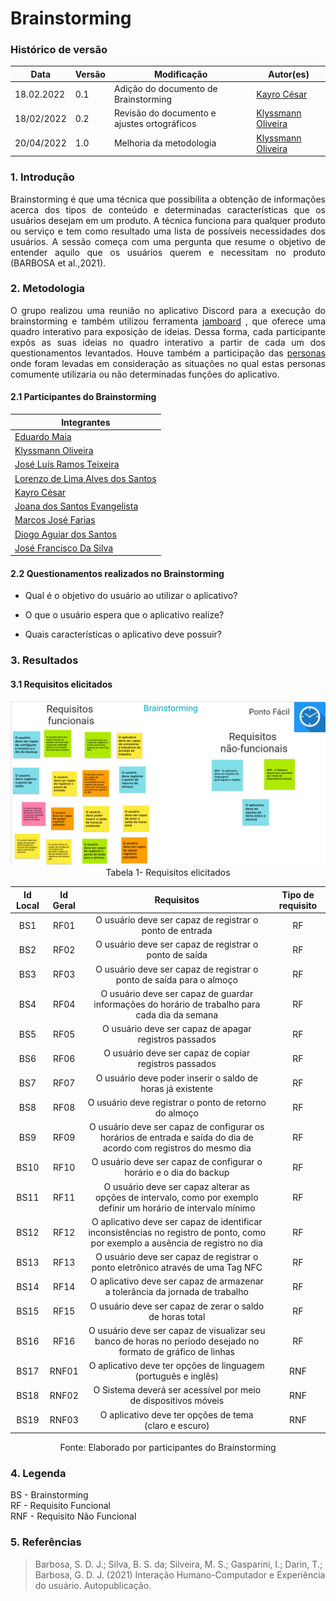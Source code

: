 # Brainstorming


### Histórico de versão

|Data | Versão | Modificação | Autor(es)|
| -- | -- | -- | -- |
| 18.02.2022 | 0.1 | Adição do documento de Brainstorming | [Kayro César](https://github.com/kayrocesar) |
| 18/02/2022 |  0.2   | Revisão do documento e ajustes ortográficos |  [Klyssmann Oliveira](https://github.com/klyssmannoliveira)   |
| 20/04/2022 |  1.0   |    Melhoria da metodologia   | [Klyssmann Oliveira](https://github.com/klyssmannoliveira)|





### 1. Introdução
<div align="justify">
    Brainstorming é que uma técnica que possibilita a obtenção de informações acerca dos tipos de conteúdo e determinadas características que os usuários desejam em um produto. A técnica funciona para qualquer produto ou serviço e tem como resultado uma lista de possíveis necessidades dos usuários. A sessão começa com uma pergunta que resume o objetivo de entender aquilo que os usuários querem e necessitam no produto (BARBOSA et al.,2021).
</div>

### 2. Metodologia
<div align="justify">
    O grupo realizou uma reunião no aplicativo Discord para a execução do brainstorming e também utilizou ferramenta <a href="https://requisitos-de-software.github.io/2021.2-PontoFacil/planejamento/ferramentas/">jamboard</a> , que oferece uma quadro interativo para exposição de ideias. Dessa forma, cada participante expôs as suas ideias no quadro interativo a partir de cada um dos questionamentos levantados. Houve também a participação das <a href="https://requisitos-de-software.github.io/2021.2-PontoFacil/elicitacao/personas/">personas</a> onde foram levadas em consideração as situações no qual estas personas comumente utilizaria ou não determinadas funções do aplicativo.
</div>

#### 2.1 Participantes do Brainstorming
|Integrantes |
| -- |
|[Eduardo Maia](https://github.com/eduardomr)|
|[Klyssmann Oliveira](https://github.com/kyssmannoliveira)|
|[José Luís Ramos Teixeira](https://github.com/joseluis-rt)|
|[Lorenzo de Lima Alves dos Santos](https://github.com/lorenzo7377)|
|[Kayro César](https://github.com/kayrocesar)|
|[Joana dos Santos Evangelista](https://requisitos-de-software.github.io/2021.2-PontoFacil/elicitacao/personas/)|
|[Marcos José Farias](https://requisitos-de-software.github.io/2021.2-PontoFacil/elicitacao/personas/)|
| [Diogo Aguiar dos Santos](https://requisitos-de-software.github.io/2021.2-PontoFacil/elicitacao/personas/)|
| [José Francisco Da Silva](https://requisitos-de-software.github.io/2021.2-PontoFacil/elicitacao/personas/)|


#### 2.2  Questionamentos realizados no Brainstorming

 - Qual é o objetivo do usuário ao utilizar o aplicativo? 

 - O que o usuário espera que o aplicativo realize? 

 - Quais características o aplicativo deve possuir? 








### 3. Resultados

#### 3.1 Requisitos elicitados
<div align="center">

<img src="https://raw.githubusercontent.com/Requisitos-de-Software/2021.2-PontoFacil/master/docs/assets/imagens/brainstorming.PNG">
</div>

<div align="center">
<figcaption> Tabela 1- Requisitos elicitados </figcaption>
</div>


| Id Local |Id Geral|Requisitos| Tipo de requisito|
| :------: | :-------:| :-------: | :--------------:  |
| BS1  |RF01  |O usuário deve ser capaz de registrar o ponto de entrada| RF
| BS2   |RF02  |O usuário deve ser capaz de registrar o ponto de saída| RF
| BS3   |RF03  |O usuário deve ser capaz de registrar o ponto de saída para o almoço | RF
| BS4 |RF04|O usuário deve ser capaz de guardar informações do horário de trabalho  para cada dia da semana|RF
| BS5 |RF05 |O usuário deve ser capaz de apagar registros passados |RF
| BS6 |RF06  |O usuário deve ser capaz de copiar registros passados|RF
| BS7 |RF07 |O usuário deve poder inserir o saldo de horas já existente|RF
| BS8 |RF08 |O usuário deve registrar o ponto de retorno do almoço|RF
| BS9 |RF09  |O usuário deve ser capaz de configurar os horários de entrada e saída do dia de acordo com registros do mesmo dia|RF
| BS10 |RF10 |O usuário deve ser capaz de configurar o horário e o dia do backup|RF
| BS11 |RF11  |O usuário deve ser capaz alterar as opções de intervalo, como por exemplo definir um horário de intervalo mínimo|RF
| BS12 |RF12  |O aplicativo deve ser capaz de identificar inconsistências no registro de ponto, como por exemplo a ausência de registro no dia|RF
| BS13 |RF13  |O usuário deve ser capaz de registrar o ponto eletrônico através de uma Tag NFC|RF
| BS14 |RF14  |O aplicativo deve ser capaz de armazenar a tolerância da jornada de trabalho|RF
| BS15 |RF15  |O usuário deve ser capaz de zerar o saldo de horas total|RF
| BS16 |RF16  |O usuário deve ser capaz de visualizar seu banco de horas no período desejado no formato de gráfico de linhas|RF
| BS17 | RNF01  |O aplicativo deve ter opções de linguagem (português e inglês)|RNF
| BS18 | RNF02 |O Sistema deverá ser acessível por meio de dispositivos móveis|RNF
| BS19 |RNF03  |O aplicativo deve ter opções de tema (claro e escuro)|RNF



<div align="center">
<figcaption> Fonte: Elaborado por participantes do Brainstorming</figcaption>
</div>

### 4. Legenda
BS - Brainstorming <br>
RF - Requisito Funcional<br>
RNF - Requisito Não Funcional

### 5. Referências

> Barbosa, S. D. J.; Silva, B. S. da; Silveira, M. S.; Gasparini, I.; Darin, T.; Barbosa, G. D. J. (2021) Interação Humano-Computador e Experiência do usuário. Autopublicação.
